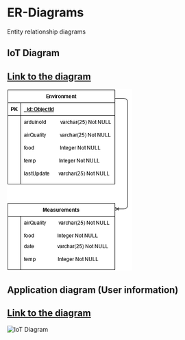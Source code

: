 # ER-Diagrams
Entity relationship diagrams

## IoT Diagram
[Link to the diagram](https://app.diagrams.net/?src=about#HFarmENV%2FER-Diagrams%2Fmaster%2FER-IoT-Diagram.drawio)
---
![IoT Diagram](https://raw.githubusercontent.com/FarmENV/ER-Diagrams/master/ER-IoT-Diagram.png)

## Application diagram (User information)
[Link to the diagram](https://app.diagrams.net/?src=about#HFarmENV%2FER-Diagrams%2Fmaster%2FER-APP-Diagram.drawio)
---
![IoT Diagram](https://raw.githubusercontent.com/FarmENV/ER-Diagrams/master/ER-APP-Diagram.pngk)
